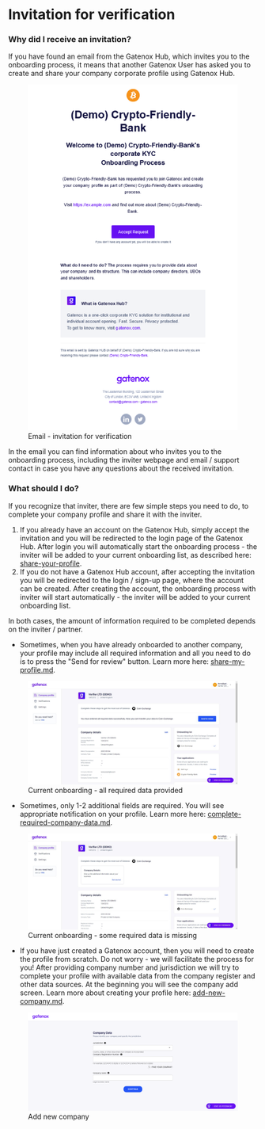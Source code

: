 # Invitation for verification

### Why did I receive an invitation?

If you have found an email from the Gatenox Hub, which invites you to the onboarding process, it means that another Gatenox User has asked you to create and share your company corporate profile using Gatenox Hub.

<figure><img src="../../Images/email_invitation.png" alt=""><figcaption>Email - invitation for verification</figcaption></figure>

In the email you can find information about who invites you to the onboarding process, including the inviter webpage and email / support contact in case you have any questions about the received invitation.

### What should I do?

If you recognize that inviter, there are few simple steps you need to do, to complete your company profile and share it with the inviter.

1. If you already have an account on the Gatenox Hub, simply accept the invitation and you will be redirected to the login page of the Gatenox Hub. After login you will automatically start the onboarding process - the inviter will be added to your current onboarding list, as described here: [share-your-profile](../../gatenox-guide/share-your-profile/ "mention").
2. If you do not have a Gatenox Hub account, after accepting the invitation you will be redirected to the login / sign-up page, where the account can be created. After creating the account, the onboarding process with inviter will start automatically - the inviter will be added to your current onboarding list.

In both cases, the amount of information required to be completed depends on the inviter / partner.

* Sometimes, when you have already onboarded to another company, your profile may include all required information and all you need to do is to press the "Send for review" button. Learn more here: [share-my-profile.md](../share-company-profile/share-my-profile.md "mention").

<figure><img src="../../Images/Current_onboarding_OK.png" alt=""><figcaption>Current onboarding - all required data provided</figcaption></figure>

* Sometimes, only 1-2 additional fields are required. You will see appropriate notification on your profile. Learn more here: [complete-required-company-data.md](../share-company-profile/complete-required-company-data.md "mention").

<figure><img src="../../Images/Current_onboarding_missing.png" alt=""><figcaption>Current onboarding - some required data is missing</figcaption></figure>

* If you have just created a Gatenox account, then you will need to create the profile from scratch. Do not worry - we will facilitate the process for you! After providing company number and jurisdiction we will try to complete your profile with available data from the company register and other data sources. At the beginning you will see the company add screen. Learn more about creating your profile here: [add-new-company.md](../create-and-complete-company-profile/add-new-company.md "mention").

<figure><img src="../../docs/Images/company_add.png" alt=""><figcaption>Add new company</figcaption></figure>
